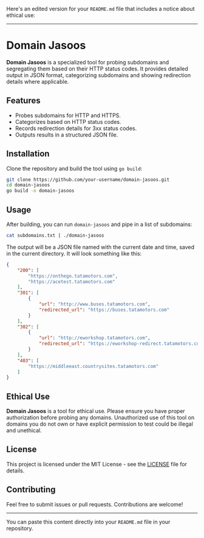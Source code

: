 Here's an edited version for your `README.md` file that includes a notice about ethical use:

---

# Domain Jasoos

**Domain Jasoos** is a specialized tool for probing subdomains and segregating them based on their HTTP status codes. It provides detailed output in JSON format, categorizing subdomains and showing redirection details where applicable.

## Features

- Probes subdomains for HTTP and HTTPS.
- Categorizes based on HTTP status codes.
- Records redirection details for 3xx status codes.
- Outputs results in a structured JSON file.

## Installation

Clone the repository and build the tool using `go build`:

```bash
git clone https://github.com/your-username/domain-jasoos.git
cd domain-jasoos
go build -o domain-jasoos
```

## Usage

After building, you can run `domain-jasoos` and pipe in a list of subdomains:

```bash
cat subdomains.txt | ./domain-jasoos
```

The output will be a JSON file named with the current date and time, saved in the current directory. It will look something like this:

```json
{
    "200": [
        "https://onthego.tatamotors.com",
        "https://acetest.tatamotors.com"
    ],
    "301": [
        {
            "url": "http://www.buses.tatamotors.com",
            "redirected_url": "https://buses.tatamotors.com"
        }
    ],
    "302": [
        {
            "url": "http://eworkshop.tatamotors.com",
            "redirected_url": "https://eworkshop-redirect.tatamotors.com"
        }
    ],
    "403": [
        "https://middleeast.countrysites.tatamotors.com"
    ]
}
```

## Ethical Use

**Domain Jasoos** is a tool for ethical use. Please ensure you have proper authorization before probing any domains. Unauthorized use of this tool on domains you do not own or have explicit permission to test could be illegal and unethical.

## License

This project is licensed under the MIT License - see the [LICENSE](LICENSE) file for details.

## Contributing

Feel free to submit issues or pull requests. Contributions are welcome!

---

You can paste this content directly into your `README.md` file in your repository.

